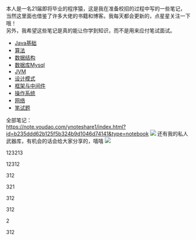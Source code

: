 本人是一名21届即将毕业的程序猿，这是我在准备校招的过程中写的一些笔记，当然这里面也借鉴了许多大佬的书籍和博客。我每天都会更新的，点星星关注一下哦！    
另外，我希望这些笔记是真的能让你学到知识，而不是用来应付笔试面试。
* [Java基础](https://note.youdao.com/ynoteshare1/index.html?id=03a866a1e3426a840ed33fc2679676e8&type=notebook)  
* [算法](https://note.youdao.com/ynoteshare1/index.html?id=1475f7b020fe473570d5e9ad0117dfb5&type=notebook)  
* [数据结构](https://note.youdao.com/ynoteshare1/index.html?id=3d86e71aaeec1c737a34e578fb0d447a&type=notebook)  
* [数据库Mysql](https://note.youdao.com/ynoteshare1/index.html?id=8bccc61fab167c1f4ba9a64d94584f32&type=notebook)  
* [JVM](https://note.youdao.com/ynoteshare1/index.html?id=7ab66f00218b1c43689594ed947d9621&type=notebook)  
* [设计模式](https://note.youdao.com/ynoteshare1/index.html?id=b920e38032921b9fae0259aa6eb2df70&type=notebook)  
* [框架与中间件](https://note.youdao.com/ynoteshare1/index.html?id=6588c7c98832f4f37f06154e791176b9&type=notebook)  
* [操作系统](https://note.youdao.com/ynoteshare1/index.html?id=a04b0a88cee893ddeb6e89f4563bbe80&type=notebook)  
* [网络](https://note.youdao.com/ynoteshare1/index.html?id=10412967b9fe4f98d284d0226428a9df&type=notebook)  
* [笔试题](https://note.youdao.com/ynoteshare1/index.html?id=5ccbd4606f3d73d1655f0e8a64844dbe&type=notebook)  

全部笔记：  
https://note.youdao.com/ynoteshare1/index.html?id=b235ddd62b125f5b324b9d1046d74141&type=notebook
![](http://116.62.79.166:8080/github/youdao1.jpg)
还有我的私人武器库，有机会的话会给大家分享的，嘻嘻
![](http://116.62.79.166:8080/github/youdao2.jpg)

123213

12312

312

321

312

312

2

312
